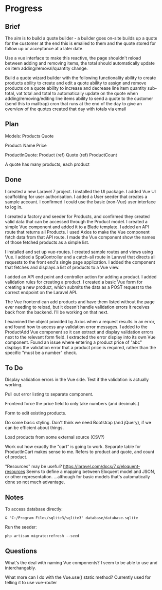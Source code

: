 # Progress

## Brief
The aim is to build a quote builder - a builder goes on-site builds up a quote for the customer at the end this is emailed to them and the quote stored for follow up or acceptance at a later date.

Use a vue interface to make this reactive, the page shouldn't reload between adding and removing items, the total should automatically update on item adding/removal/quantity change.

Build a quote wizard builder with the following functionality
    ability to create products
    ability to create and edit a quote
    ability to assign and remove products on a quote
    ability to increase and decrease line item quantity
    sub-total, vat total and total to automatically update on the quote when adding/removing/editing line items
    ability to send a quote to the customer (send this to mailtrap)
    cron that runs at the end of the day to give an overview of the quotes created that day with totals via email

## Plan
Models:
    Products
    Quote

Product:
    Name
    Price

ProductInQuote:
    Product (ref)
    Quote (ref)
    ProductCount


A quote has many products, each product


## Done
I created a new Laravel 7 project.
I installed the UI package.
I added Vue UI scaffolding for user authorisation.
I added a User seeder that creates a sample account.
I confirmed I could use the basic (non-Vue) user interface to log in.

I created a factory and seeder for Products, and confirmed they created valid data that can be accessed through the Product model.
I created a simple Vue component and added it to a Blade template.
I added an API route that returns all Products.
I used Axios to make the Vue component fetch data from that API route.
I made the Vue component show the names of those fetched products as a simple list.

I installed and set up vue-routes.
I created sample routes and views using Vue.
I added a SpaController and a catch-all route in Laravel that directs all requests to the front end's single page application.
I added the component that fetches and displays a list of products to a Vue view.

I added an API end point and controller action for adding a product.
I added validation rules for creating a product.
I created a basic Vue form for creating a new product, which submits the data as a POST request to the correct endpoint on the Laravel API.

The Vue frontend can add products and have them listed without the page ever needing to reload, but it doesn't handle validation errors it receives back from the backend. I'll be working on that next.

I examined the object provided by Axios when a request results in an error, and found how to access any validation error messages.
I added to the ProductAdd Vue component so it can extract and display validation errors next to the relevant form field.
I extracted the error display into its own Vue component.
Found an issue where entering a product price of "abc" displays the validation error that a product price is required, rather than the specific "must be a number" check.

## To Do
Display validation errors in the Vue side.
Test if the validation is actually working.

Pull out error listing to separate component.

Frontend force the price field to only take numbers (and decimals.)

Form to edit existing products.

Do some basic styling. Don't think we need Bootstrap (and jQuery), if we can be efficient about things.

Load products from some external source (CSV?)

Work out how exactly the "cart" is going to work.
Separate table for ProductInCart makes sense to me. Refers to product and quote, and count of product.

"Resources" may be useful? https://laravel.com/docs/7.x/eloquent-resources
Seems to define a mapping between Eloquent model and JSON, or other representation.
...although for basic models that's automatically done so not much advantage.

## Notes
To access database directly:
```
& "C:/Program Files/sqlite3/sqlite3" database/database.sqlite
```

Run the seeder:
```
php artisan migrate:refresh --seed
```

## Questions
What's the deal with naming Vue components? I seem to be able to use <product-list> and <ProductList> interchangably.

What more can I do with the Vue.use() static method? Currently used for telling it to use vue-router
